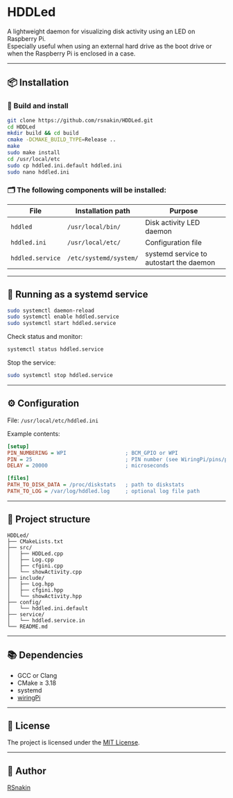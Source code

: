 # HDDLed

A lightweight daemon for visualizing disk activity using an LED on Raspberry Pi.  
Especially useful when using an external hard drive as the boot drive or when the Raspberry Pi is enclosed in a case.

---

## 📦 Installation

### 🔧 Build and install

```bash
git clone https://github.com/rsnakin/HDDLed.git
cd HDDLed
mkdir build && cd build
cmake -DCMAKE_BUILD_TYPE=Release ..
make
sudo make install
cd /usr/local/etc
sudo cp hddled.ini.default hddled.ini
sudo nano hddled.ini
```

### 🗂 The following components will be installed:

| File              | Installation path          | Purpose                                   |
|-------------------|----------------------------|-------------------------------------------|
| `hddled`          | `/usr/local/bin/`          | Disk activity LED daemon                  |
| `hddled.ini`      | `/usr/local/etc/`          | Configuration file                        |
| `hddled.service`  | `/etc/systemd/system/`     | systemd service to autostart the daemon   |

---

## 🔌 Running as a systemd service

```bash
sudo systemctl daemon-reload
sudo systemctl enable hddled.service
sudo systemctl start hddled.service
```

Check status and monitor:

```bash
systemctl status hddled.service
```

Stop the service:

```bash
sudo systemctl stop hddled.service
```

---

## ⚙️ Configuration

File: `/usr/local/etc/hddled.ini`

Example contents:

```ini
[setup]
PIN_NUMBERING = WPI                   ; BCM_GPIO or WPI
PIN = 25                              ; PIN number (see WiringPi/pins/pins.pdf or use `gpio readall`)
DELAY = 20000                         ; microseconds

[files]
PATH_TO_DISK_DATA = /proc/diskstats   ; path to diskstats
PATH_TO_LOG = /var/log/hddled.log     ; optional log file path
```

---

## 🧾 Project structure

```
HDDLed/
├── CMakeLists.txt
├── src/
│   ├── HDDLed.cpp
│   ├── Log.cpp
│   ├── cfgini.cpp
│   └── showActivity.cpp
├── include/
│   ├── Log.hpp
│   ├── cfgini.hpp
│   └── showActivity.hpp
├── config/
│   └── hddled.ini.default
├── service/
│   └── hddled.service.in
└── README.md
```

---

## 📚 Dependencies

- GCC or Clang
- CMake ≥ 3.18
- systemd
- [wiringPi](https://github.com/WiringPi/WiringPi.git)

---

## 📄 License

The project is licensed under the [MIT License](LICENSE).

---

## 👤 Author

[RSnakin](https://github.com/rsnakin)
